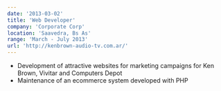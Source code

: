 ```yaml
---
date: '2013-03-02'
title: 'Web Developer'
company: 'Corporate Corp'
location: 'Saavedra, Bs As'
range: 'March - July 2013'
url: 'http://kenbrown-audio-tv.com.ar/'
---
```


- Development of attractive websites for marketing campaigns for Ken Brown, Vivitar and Computers Depot
- Maintenance of an ecommerce system developed with PHP